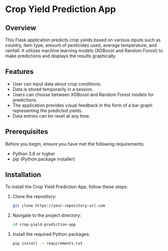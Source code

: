 # Crop Yield Prediction App

## Overview
This Flask application predicts crop yields based on various inputs such as country, item type, amount of pesticides used, average temperature, and rainfall. It utilizes machine learning models (XGBoost and Random Forest) to make predictions and displays the results graphically.

## Features
- User can input data about crop conditions.
- Data is stored temporarily in a session.
- Users can choose between XGBoost and Random Forest models for predictions.
- The application provides visual feedback in the form of a bar graph representing the predicted yields.
- Data entries can be reset at any time.

## Prerequisites
Before you begin, ensure you have met the following requirements:
- Python 3.8 or higher
- pip (Python package installer)

## Installation
To install the Crop Yield Prediction App, follow these steps:

1. Clone the repository:
    ```bash
    git clone https://your-repository-url.com
    ```
2. Navigate to the project directory:
    ```bash
    cd crop-yield-prediction-app
    ```
3. Install the required Python packages:
    ```bash
    pip install -r requirements.txt
    ```
